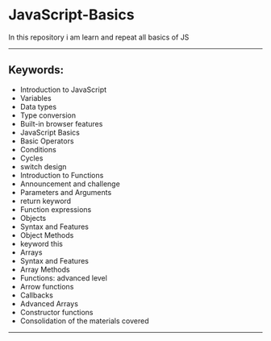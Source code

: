 # JavaScript-Basics
In this repository i am learn and repeat all basics of JS


___


## **Keywords**:
<ul>
<li>Introduction to JavaScript</li>
<li>Variables</li>
<li>Data types</li>
<li>Type conversion</li>
<li>Built-in browser features</li>
<li>JavaScript Basics</li>
<li>Basic Operators</li>
<li>Conditions</li>
<li>Cycles</li>
<li>switch design</li>
<li>Introduction to Functions</li>
<li>Announcement and challenge</li>
<li>Parameters and Arguments</li>
<li>return keyword</li>
<li>Function expressions</li>
<li>Objects</li>
<li>Syntax and Features</li>
<li>Object Methods</li>
<li>keyword this</li>
<li>Arrays</li>
<li>Syntax and Features</li>
<li>Array Methods</li>
<li>Functions: advanced level</li>
<li>Arrow functions</li>
<li>Callbacks</li>
<li>Advanced Arrays</li>
<li>Constructor functions</li>
<li>Consolidation of the materials covered</li>
</ul>



___


